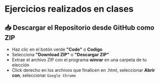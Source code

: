 # Ejercicios realizados en clases

## 📥 Descargar el Repositorio desde GitHub como ZIP

- Haz clic en el botón verde **"Code"** o **Codigo**
- Selecciona **"Download ZIP"** o **"Descargar ZIP"**
- Extrae el archivo ZIP con el programa **winrar** en una carpeta de tu elección
- Click derecho en los archivos que finalicen en .html, seleccionar **Abrir con**, seleccionar `Google Chrome`